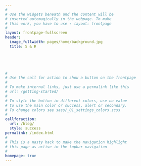 ```yaml
---
#
# Use the widgets beneath and the content will be
# inserted automagically in the webpage. To make
# this work, you have to use › layout: frontpage
#
layout: frontpage-fullscreen
header:
  image_fullwidth: pages/home/background.jpg
  title: S & R
  


  

#
# Use the call for action to show a button on the frontpage
#
# To make internal links, just use a permalink like this
# url: /getting-started/
#
# To style the button in different colors, use no value
# to use the main color or success, alert or secondary.
# To change colors see sass/_01_settings_colors.scss
#
callforaction:
  url: /blog/
  style: success
permalink: /index.html
#
# This is a nasty hack to make the navigation highlight
# this page as active in the topbar navigation
#
homepage: true
---
```



